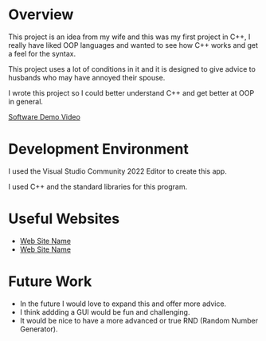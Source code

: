 # Overview

This project is an idea from my wife and this was my first project in C++, I really have liked OOP languages and wanted to see how C++ works and get a feel for the syntax.

This project uses a lot of conditions in it and it is designed to give advice to husbands who may have annoyed their spouse.

I wrote this project so I could better understand C++ and get better at OOP in general.

[Software Demo Video](https://youtu.be/B_MkB2k1HNo)

# Development Environment

I used the Visual Studio Community 2022 Editor to create this app.

I used C++ and the standard libraries for this program.

# Useful Websites

* [Web Site Name](https://www.w3schools.com/)
* [Web Site Name](https://stackoverflow.com/)

# Future Work

* In the future I would love to expand this and offer more advice.
* I think addding a GUI would be fun and challenging.
* It would be nice to have a more advanced or true RND (Random Number Generator).
